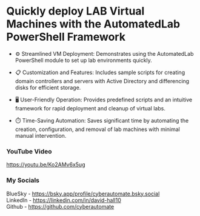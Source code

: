 #  Quickly deploy LAB Virtual Machines with the AutomatedLab PowerShell Framework
- ⚙️ Streamlined VM Deployment: Demonstrates using the AutomatedLab PowerShell module to set up lab environments quickly.

- 📋 Customization and Features: Includes sample scripts for creating domain controllers and servers with Active Directory and differencing disks for efficient storage.

- 🖥️ User-Friendly Operation: Provides predefined scripts and an intuitive framework for rapid deployment and cleanup of virtual labs.

- ⏱️ Time-Saving Automation: Saves significant time by automating the creation, configuration, and removal of lab machines with minimal manual intervention.

### YouTube Video ###
https://youtu.be/Ko2AMv6x5ug

### My Socials ###
BlueSky - https://bsky.app/profile/cyberautomate.bsky.social<br/>
LinkedIn - https://linkedin.com/in/david-hall10 <br/>
Github - https://github.com/cyberautomate